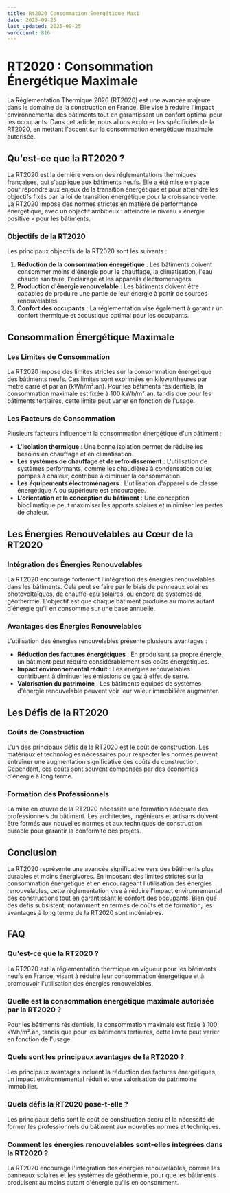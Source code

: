 ```yaml
---
title: Rt2020 Consommation Énergétique Maxi
date: 2025-09-25
last_updated: 2025-09-25
wordcount: 816
---
```


# RT2020 : Consommation Énergétique Maximale

La Réglementation Thermique 2020 (RT2020) est une avancée majeure dans le domaine de la construction en France. Elle vise à réduire l'impact environnemental des bâtiments tout en garantissant un confort optimal pour les occupants. Dans cet article, nous allons explorer les spécificités de la RT2020, en mettant l'accent sur la consommation énergétique maximale autorisée.

## Qu'est-ce que la RT2020 ?

La RT2020 est la dernière version des réglementations thermiques françaises, qui s'applique aux bâtiments neufs. Elle a été mise en place pour répondre aux enjeux de la transition énergétique et pour atteindre les objectifs fixés par la loi de transition énergétique pour la croissance verte. La RT2020 impose des normes strictes en matière de performance énergétique, avec un objectif ambitieux : atteindre le niveau « énergie positive » pour les bâtiments.

### Objectifs de la RT2020

Les principaux objectifs de la RT2020 sont les suivants :

1. **Réduction de la consommation énergétique** : Les bâtiments doivent consommer moins d'énergie pour le chauffage, la climatisation, l'eau chaude sanitaire, l'éclairage et les appareils électroménagers.
2. **Production d'énergie renouvelable** : Les bâtiments doivent être capables de produire une partie de leur énergie à partir de sources renouvelables.
3. **Confort des occupants** : La réglementation vise également à garantir un confort thermique et acoustique optimal pour les occupants.

## Consommation Énergétique Maximale

### Les Limites de Consommation

La RT2020 impose des limites strictes sur la consommation énergétique des bâtiments neufs. Ces limites sont exprimées en kilowattheures par mètre carré et par an (kWh/m².an). Pour les bâtiments résidentiels, la consommation maximale est fixée à 100 kWh/m².an, tandis que pour les bâtiments tertiaires, cette limite peut varier en fonction de l'usage.

### Les Facteurs de Consommation

Plusieurs facteurs influencent la consommation énergétique d'un bâtiment :

- **L'isolation thermique** : Une bonne isolation permet de réduire les besoins en chauffage et en climatisation.
- **Les systèmes de chauffage et de refroidissement** : L'utilisation de systèmes performants, comme les chaudières à condensation ou les pompes à chaleur, contribue à diminuer la consommation.
- **Les équipements électroménagers** : L'utilisation d'appareils de classe énergétique A ou supérieure est encouragée.
- **L'orientation et la conception du bâtiment** : Une conception bioclimatique peut maximiser les apports solaires et minimiser les pertes de chaleur.

## Les Énergies Renouvelables au Cœur de la RT2020

### Intégration des Énergies Renouvelables

La RT2020 encourage fortement l'intégration des énergies renouvelables dans les bâtiments. Cela peut se faire par le biais de panneaux solaires photovoltaïques, de chauffe-eau solaires, ou encore de systèmes de géothermie. L'objectif est que chaque bâtiment produise au moins autant d'énergie qu'il en consomme sur une base annuelle.

### Avantages des Énergies Renouvelables

L'utilisation des énergies renouvelables présente plusieurs avantages :

- **Réduction des factures énergétiques** : En produisant sa propre énergie, un bâtiment peut réduire considérablement ses coûts énergétiques.
- **Impact environnemental réduit** : Les énergies renouvelables contribuent à diminuer les émissions de gaz à effet de serre.
- **Valorisation du patrimoine** : Les bâtiments équipés de systèmes d'énergie renouvelable peuvent voir leur valeur immobilière augmenter.

## Les Défis de la RT2020

### Coûts de Construction

L'un des principaux défis de la RT2020 est le coût de construction. Les matériaux et technologies nécessaires pour respecter les normes peuvent entraîner une augmentation significative des coûts de construction. Cependant, ces coûts sont souvent compensés par des économies d'énergie à long terme.

### Formation des Professionnels

La mise en œuvre de la RT2020 nécessite une formation adéquate des professionnels du bâtiment. Les architectes, ingénieurs et artisans doivent être formés aux nouvelles normes et aux techniques de construction durable pour garantir la conformité des projets.

## Conclusion

La RT2020 représente une avancée significative vers des bâtiments plus durables et moins énergivores. En imposant des limites strictes sur la consommation énergétique et en encourageant l'utilisation des énergies renouvelables, cette réglementation vise à réduire l'impact environnemental des constructions tout en garantissant le confort des occupants. Bien que des défis subsistent, notamment en termes de coûts et de formation, les avantages à long terme de la RT2020 sont indéniables.

## FAQ

### Qu'est-ce que la RT2020 ?

La RT2020 est la réglementation thermique en vigueur pour les bâtiments neufs en France, visant à réduire leur consommation énergétique et à promouvoir l'utilisation des énergies renouvelables.

### Quelle est la consommation énergétique maximale autorisée par la RT2020 ?

Pour les bâtiments résidentiels, la consommation maximale est fixée à 100 kWh/m².an, tandis que pour les bâtiments tertiaires, cette limite peut varier en fonction de l'usage.

### Quels sont les principaux avantages de la RT2020 ?

Les principaux avantages incluent la réduction des factures énergétiques, un impact environnemental réduit et une valorisation du patrimoine immobilier.

### Quels défis la RT2020 pose-t-elle ?

Les principaux défis sont le coût de construction accru et la nécessité de former les professionnels du bâtiment aux nouvelles normes et techniques.

### Comment les énergies renouvelables sont-elles intégrées dans la RT2020 ?

La RT2020 encourage l'intégration des énergies renouvelables, comme les panneaux solaires et les systèmes de géothermie, pour que les bâtiments produisent au moins autant d'énergie qu'ils en consomment.